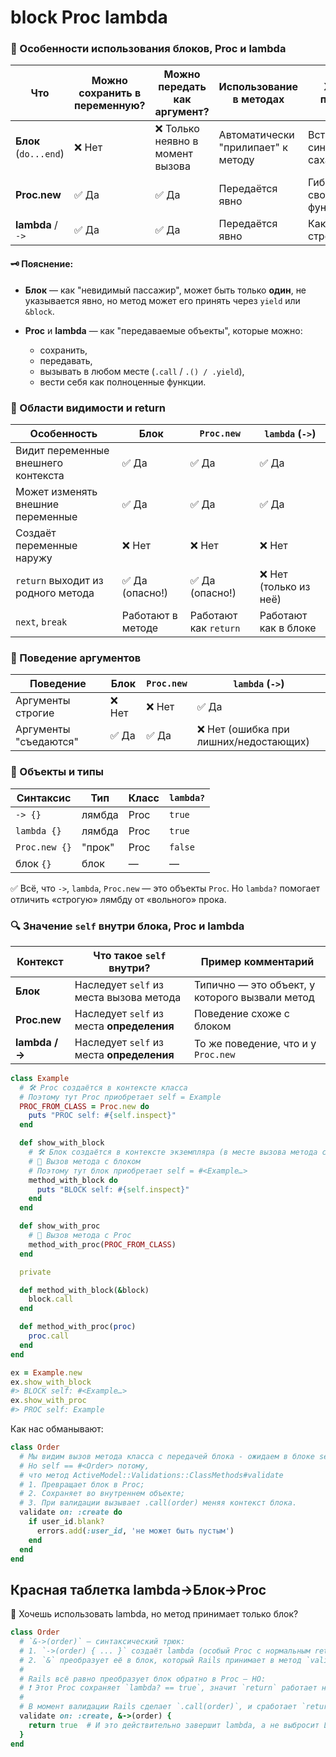 # block Proc lambda

### 🧩 Особенности использования блоков, Proc и lambda

| Что                   | Можно сохранить в переменную? | Можно передать как аргумент?    | Использование в методах            | Характер поведения              |
| --------------------- | ----------------------------- | ------------------------------- | ---------------------------------- | ------------------------------- |
| **Блок** (`do...end`) | ❌ Нет                         | ❌ Только неявно в момент вызова | Автоматически "прилипает" к методу | Встроенный синтаксический сахар |
| **Proc.new**          | ✅ Да                          | ✅ Да                            | Передаётся явно                    | Гибкая, свободная функция       |
| **lambda** / `->`     | ✅ Да                          | ✅ Да                            | Передаётся явно                    | Как `Proc`, но строгая          |


#### 🗝 Пояснение:

* **Блок** — как "невидимый пассажир", может быть только **один**, не указывается явно, но метод может его принять через `yield` или `&block`.

* **Proc** и **lambda** — как "передаваемые объекты", которые можно:

  * сохранить,
  * передавать,
  * вызывать в любом месте (`.call` / `.() / .yield`),
  * вести себя как полноценные функции.


### 📌 Области видимости и return

| Особенность                         | Блок              | `Proc.new`            | `lambda` (`->`)       |
| ----------------------------------- | ----------------- | --------------------- | --------------------- |
| Видит переменные внешнего контекста | ✅ Да              | ✅ Да                  | ✅ Да                  |
| Может изменять внешние переменные   | ✅ Да              | ✅ Да                  | ✅ Да                  |
| Создаёт переменные наружу           | ❌ Нет               | ❌ Нет               | ❌ Нет                     |
| `return` выходит из родного метода  | ✅ Да (опасно!)    | ✅ Да (опасно!)        | ❌ Нет (только из неё) |
| `next`, `break`                     | Работают в методе | Работают как `return` | Работают как в блоке  |


### 🧪 Поведение аргументов

| Поведение             | Блок  | `Proc.new` | `lambda` (`->`)                       |
| --------------------- | ----- | ---------- | ------------------------------------- |
| Аргументы строгие     | ❌ Нет | ❌ Нет      | ✅ Да                                  |
| Аргументы "съедаются" | ✅ Да  | ✅ Да       | ❌ Нет (ошибка при лишних/недостающих) |


### 🧱 Объекты и типы

| Синтаксис     | Тип    | Класс | `lambda?` |
| ------------- | ------ | ----- | --------- |
| `-> {}`       | лямбда | Proc  | `true`    |
| `lambda {}`   | лямбда | Proc  | `true`    |
| `Proc.new {}` | "прок" | Proc  | `false`   |
| блок `{}`     | блок   | —     | —         |

✅ Всё, что `->`, `lambda`, `Proc.new` — это объекты `Proc`. Но `lambda?` помогает отличить «строгую» лямбду от «вольного» прока.


### 🔍 Значение `self` внутри блока, Proc и lambda

| Контекст        | Что такое `self` внутри?                  | Пример комментарий                             |
| --------------- | ----------------------------------------- | ---------------------------------------------- |
| **Блок**        | Наследует `self` из места вызова метода   | Типично — это объект, у которого вызвали метод |
| **Proc.new**    | Наследует `self` из места **определения** | Поведение схоже с блоком                       |
| **lambda / ->** | Наследует `self` из места **определения** | То же поведение, что и у `Proc.new`            |

```rb
class Example
  # 🛠️ Proc создаётся в контексте класса
  # Поэтому тут Proc приобретает self = Example
  PROC_FROM_CLASS = Proc.new do
    puts "PROC self: #{self.inspect}"
  end

  def show_with_block
    # 🛠️ Блок создаётся в контексте экземпляра (в месте вызова метода с блоком)
    # 🚀 Вызов метода с блоком
    # Поэтому тут блок приобретает self = #<Example…>
    method_with_block do
      puts "BLOCK self: #{self.inspect}"
    end
  end

  def show_with_proc
    # 🚀 Вызов метода с Proc
    method_with_proc(PROC_FROM_CLASS)
  end

  private

  def method_with_block(&block)
    block.call
  end

  def method_with_proc(proc)
    proc.call
  end
end

ex = Example.new
ex.show_with_block
#> BLOCK self: #<Example…>
ex.show_with_proc
#> PROC self: Example
```

Как нас обманывают:

```rb
class Order
  # Мы видим вызов метода класса с передачей блока - ожидаем в блоке self = Order.
  # Но self == #<Order> потому,
  # что метод ActiveModel::Validations::ClassMethods#validate
  # 1. Превращает блок в Proc;
  # 2. Сохраняет во внутреннем объекте;
  # 3. При валидации вызывает .call(order) меняя контекст блока.
  validate on: :create do
    if user_id.blank?
      errors.add(:user_id, 'не может быть пустым')
    end
  end
end
```

## Красная таблетка lambda->Блок->Proc

📘 Хочешь использовать lambda, но метод принимает только блок?

```rb
class Order
  # `&->(order)` — синтаксический трюк:
  # 1. `->(order) { ... }` создаёт lambda (особый Proc с нормальным return).
  # 2. `&` преобразует её в блок, который Rails принимает в метод `validate`.
  #
  # Rails всё равно преобразует блок обратно в Proc — НО:
  # ❗️ Этот Proc сохраняет `lambda? == true`, значит `return` работает нормально.
  #
  # В момент валидации Rails сделает `.call(order)`, и сработает `return`, как ты ожидаешь.
  validate on: :create, &->(order) {
    return true  # И это действительно завершит lambda, а не выбросит LocalJumpError.
  }
end
```
